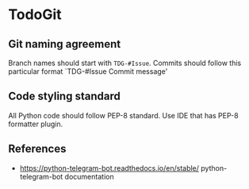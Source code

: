 # TodoGit

## Git naming agreement

Branch names should start with `TDG-#Issue`. Commits should follow this particular format `TDG-#Issue Commit message'

## Code styling standard

All Python code should follow PEP-8 standard. Use IDE that has PEP-8 formatter plugin.

## References

- https://python-telegram-bot.readthedocs.io/en/stable/ python-telegram-bot documentation

